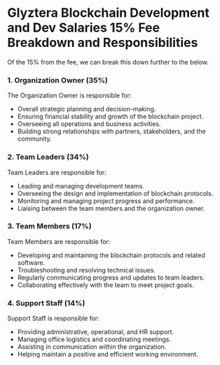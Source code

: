 # Glyztera Blockchain Development and Dev Salaries 15% Fee Breakdown and Responsibilities

Of the 15% from the fee, we can break this down further to the below.

### 1. Organization Owner (35%)
The Organization Owner is responsible for:

- Overall strategic planning and decision-making.
- Ensuring financial stability and growth of the blockchain project.
- Overseeing all operations and business activities.
- Building strong relationships with partners, stakeholders, and the community.

### 2. Team Leaders (34%)
Team Leaders are responsible for:

- Leading and managing development teams.
- Overseeing the design and implementation of blockchain protocols.
- Monitoring and managing project progress and performance.
- Liaising between the team members and the organization owner.

### 3. Team Members (17%)
Team Members are responsible for:

- Developing and maintaining the blockchain protocols and related software.
- Troubleshooting and resolving technical issues.
- Regularly communicating progress and updates to team leaders.
- Collaborating effectively with the team to meet project goals.

### 4. Support Staff (14%)
Support Staff is responsible for:

- Providing administrative, operational, and HR support.
- Managing office logistics and coordinating meetings.
- Assisting in communication within the organization.
- Helping maintain a positive and efficient working environment.
